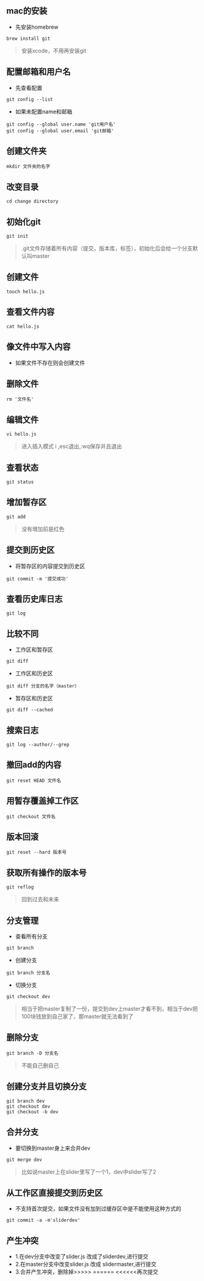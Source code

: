 ## mac的安装
- 先安装homebrew
```
brew install git
```

> 安装xcode，不用再安装git

## 配置邮箱和用户名
- 先查看配置
```
git config --list
```
- 如果未配置name和邮箱
```
git config --global user.name 'git用户名'
git config --global user.email 'git邮箱'
```

## 创建文件夹
```
mkdir 文件夹的名字
```

## 改变目录
```
cd change directory
```

## 初始化git
```
git init
```

> .git文件存储着所有内容（提交，版本库，标签），初始化后会给一个分支默认叫master

## 创建文件
```
touch hello.js
```

## 查看文件内容
```
cat hello.js
```

## 像文件中写入内容
- 如果文件不存在则会创建文件

## 删除文件
```
rm '文件名'
```

## 编辑文件
```
vi hello.js
```

> 进入插入模式 i ,esc退出,:wq保存并且退出

## 查看状态
```
git status
```
## 增加暂存区
```
git add 
```

> 没有增加前是红色

## 提交到历史区
- 将暂存区的内容提交到历史区
```
git commit -m '提交成功'
```

## 查看历史库日志
```
git log 
```

## 比较不同
- 工作区和暂存区
```
git diff 
```
- 工作区和历史区
```
git diff 分支的名字（master）
```
- 暂存区和历史区
```
git diff --cached
```

## 搜索日志
```
git log --author/--grep
```

## 撤回add的内容
```
git reset HEAD 文件名
```

## 用暂存覆盖掉工作区
```
git checkout 文件名
```

## 版本回滚
```
git reset --hard 版本号
```

## 获取所有操作的版本号
```
git reflog
```

> 回到过去和未来

## 分支管理
- 查看所有分支
```
git branch 
```
- 创建分支
```
git branch 分支名
```
- 切换分支
```
git checkout dev
```

> 相当于把master复制了一份，提交到dev上master才看不到，相当于dev把100块钱放到自己家了，那master就无法看到了

## 删除分支
```
git branch -D 分支名
```

> 不能自己删自己

## 创建分支并且切换分支
```
git branch dev
git checkout dev
git checkout -b dev
```

## 合并分支
- 要切换到master身上来合并dev
```
git merge dev
```

> 比如说master上在slider里写了一个1，dev中slider写了2

## 从工作区直接提交到历史区
- 不支持首次提交，如果文件没有加到过缓存区中是不能使用这种方式的
```
git commit -a -m'sliderdev'
```

## 产生冲突
- 1.在dev分支中改变了slider.js
改成了sliderdev,进行提交
- 2.在master分支中改变slider.js
改成 slidermaster,进行提交
- 3.合并产生冲突，删除掉>>>>> ======  <<<<<<再次提交

